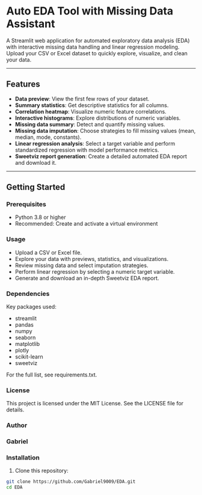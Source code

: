 # Auto EDA Tool with Missing Data Assistant

A Streamlit web application for automated exploratory data analysis (EDA) with interactive missing data handling and linear regression modeling. Upload your CSV or Excel dataset to quickly explore, visualize, and clean your data.

---

## Features

- **Data preview**: View the first few rows of your dataset.
- **Summary statistics**: Get descriptive statistics for all columns.
- **Correlation heatmap**: Visualize numeric feature correlations.
- **Interactive histograms**: Explore distributions of numeric variables.
- **Missing data summary**: Detect and quantify missing values.
- **Missing data imputation**: Choose strategies to fill missing values (mean, median, mode, constants).
- **Linear regression analysis**: Select a target variable and perform standardized regression with model performance metrics.
- **Sweetviz report generation**: Create a detailed automated EDA report and download it.

---

## Getting Started

### Prerequisites

- Python 3.8 or higher
- Recommended: Create and activate a virtual environment

### Usage
- Upload a CSV or Excel file.
- Explore your data with previews, statistics, and visualizations.
- Review missing data and select imputation strategies.
- Perform linear regression by selecting a numeric target variable.
- Generate and download an in-depth Sweetviz EDA report.

### Dependencies
Key packages used:
- streamlit
- pandas
- numpy
- seaborn
- matplotlib
- plotly
- scikit-learn
- sweetviz

For the full list, see requirements.txt.

### License
This project is licensed under the MIT License. See the LICENSE file for details.

### Author
### Gabriel

### Installation

1. Clone this repository:

```bash
git clone https://github.com/Gabriel9009/EDA.git
cd EDA



